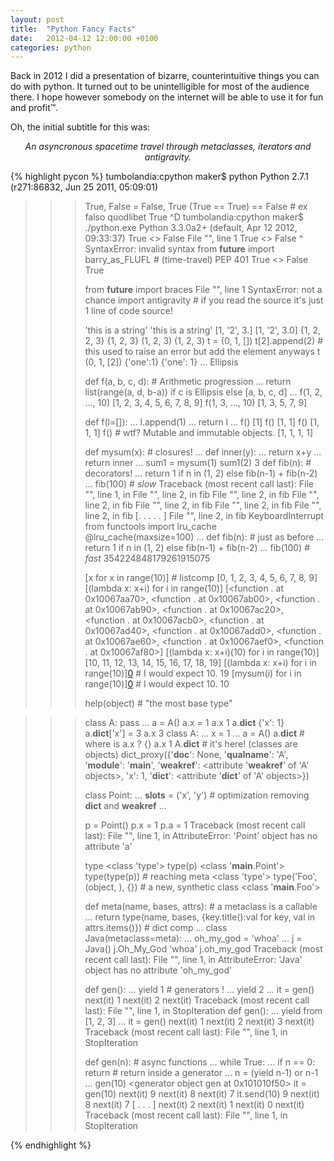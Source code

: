 ```yaml
---
layout: post
title:  "Python Fancy Facts"
date:   2012-04-12 12:00:00 +0100
categories: python
---
```


Back in 2012 I did a presentation of bizarre, counterintuitive things you can do
with python.
It turned out to be unintelligible for most of the audience there. I hope however
somebody on the internet will be able to use it for fun and profit™.

Oh, the initial subtitle for this was:

<p style="text-align: center"><i>
An asyncronous spacetime travel through metaclasses, iterators and antigravity.
</i></p>

{% highlight pycon %}
tumbolandia:cpython maker$ python
Python 2.7.1 (r271:86832, Jun 25 2011, 05:09:01)
>>> True, False = False, True
>>> (True == True) == False  # ex falso quodlibet
True
>>> ^D
tumbolandia:cpython maker$ ./python.exe
Python 3.3.0a2+ (default, Apr 12 2012, 09:33:37)
>>> True <> False
  File "", line 1
    True <> False
          ^
SyntaxError: invalid syntax
>>> from __future__ import barry_as_FLUFL # (time-travel) PEP 401
>>> True <> False
True
>>>
>>> from __future__ import braces
  File "", line 1
SyntaxError: not a chance
>>> import antigravity  # if you read the source it's just 1 line of code source!
>>>
>>>
>>> 'this is a string'
'this is a string'
>>> [1, '2', 3.]
[1, '2', 3.0]
>>> {1, 2, 2, 3}
{1, 2, 3}
>>> (1, 2, 3)
(1, 2, 3)
>>> t = (0, 1, [])
>>> t[2].append(2)  # this used to raise an error but add the element anyways
>>> t
(0, 1, [2])
>>> {'one':1}
{'one': 1}
>>> ...
Ellipsis
>>>
>>> def f(a, b, c, d):   # Arithmetic progression
...   return list(range(a, d, b-a)) if c is Ellipsis else [a, b, c, d]
...
>>> f(1, 2, ..., 10)
[1, 2, 3, 4, 5, 6, 7, 8, 9]
>>> f(1, 3, ..., 10)
[1, 3, 5, 7, 9]
>>>
>>> def f(l=[]):
...   l.append(1)
...   return l
...
>>> f()
[1]
>>> f()
[1, 1]
>>> f()
[1, 1, 1]
>>> f() # wtf? Mutable and immutable objects.
[1, 1, 1, 1]
>>>
>>> def mysum(x):  # closures!
...   def inner(y):
...     return x+y
...   return inner
...
>>> sum1 = mysum(1)
>>> sum1(2)
3
>>> def fib(n):  # decorators!
...   return 1 if n in (1, 2) else fib(n-1) + fib(n-2)
...
>>> fib(100) # *slow*
Traceback (most recent call last):
  File "", line 1, in
  File "", line 2, in fib
  File "", line 2, in fib
  File "", line 2, in fib
  File "", line 2, in fib
  File "", line 2, in fib
  File "", line 2, in fib
  [. . . . . ]
  File "", line 2, in fib
KeyboardInterrupt
>>> from functools import lru_cache
>>> @lru_cache(maxsize=100)
... def fib(n):  # just as before
...   return 1 if n in (1, 2) else fib(n-1) + fib(n-2)
...
>>> fib(100) # *fast*
354224848179261915075
>>>
>>>
>>> [x for x in range(10)] # listcomp
[0, 1, 2, 3, 4, 5, 6, 7, 8, 9]
>>> [(lambda x: x+i) for i in range(10)]
[<function .<lambda> at 0x10067aa70>, <function .<lambda> at 0x10067ab00>, <function .<lambda> at 0x10067ab90>, <function .<lambda> at 0x10067ac20>, <function .<lambda> at 0x10067acb0>, <function .<lambda> at 0x10067ad40>, <function .<lambda> at 0x10067add0>, <function .<lambda> at 0x10067ae60>, <function .<lambda> at 0x10067aef0>, <function .<lambda> at 0x10067af80>]
>>> [(lambda x: x+i)(10) for i in range(10)]
[10, 11, 12, 13, 14, 15, 16, 17, 18, 19]
>>> [(lambda x: x+i) for i in range(10)][0](10) # I would expect 10.
19
>>> [mysum(i) for i in range(10)][0](10) # I would expect 10.
10
>>>
>>>
>>>
>>> help(object) # "the most base type"

>>> class A: pass
...
>>> a = A()
>>> a.x = 1
>>> a.x
1
>>> a.__dict__
{'x': 1}
>>> a.__dict__['x'] = 3
>>> a.x
3
>>> class A:
...   x = 1
...
>>> a = A()
>>> a.__dict__ # where is a.x ?
{}
>>> a.x
1
>>> A.__dict__ # it's here! (classes are objects)
dict_proxy({'__doc__': None, '__qualname__': 'A', '__module__': '__main__', '__weakref__': <attribute '__weakref__' of 'A' objects>, 'x': 1, '__dict__': <attribute '__dict__' of 'A' objects>})
>>>
>>>
>>> class Point:
...   __slots__ = ('x', 'y')   # optimization removing __dict__ and __weakref__
...
>>>
>>> p = Point()
>>> p.x = 1
>>> p.a = 1
Traceback (most recent call last):
  File "", line 1, in
AttributeError: 'Point' object has no attribute 'a'
>>>
>>>
>>> type
<class 'type'>
>>> type(p)
<class '__main__.Point'>
>>> type(type(p)) # reaching meta
<class 'type'>
>>> type('Foo', (object, ), {}) # a new, synthetic class
<class '__main__.Foo'>
>>>
>>>
>>>
>>> def meta(name, bases, attrs): # a metaclass is a callable
...   return type(name, bases, {key.title():val for key, val in attrs.items()}) # dict comp
...
>>> class Java(metaclass=meta):
...   oh_my_god = 'whoa'
...
>>> j = Java()
>>> j.Oh_My_God
'whoa'
>>> j.oh_my_god
Traceback (most recent call last):
  File "", line 1, in
AttributeError: 'Java' object has no attribute 'oh_my_god'
>>>
>>>
>>> def gen():
...   yield 1 # generators !
...   yield 2
...
>>> it = gen()
>>> next(it)
1
>>> next(it)
2
>>> next(it)
Traceback (most recent call last):
  File "", line 1, in
StopIteration
>>> def gen():
...   yield from [1, 2, 3]
...
>>> it = gen()
>>> next(it)
1
>>> next(it)
2
>>> next(it)
3
>>> next(it)
Traceback (most recent call last):
  File "", line 1, in
StopIteration
>>>
>>> def gen(n): # async functions
...   while True:
...     if n == 0: return # return inside a generator
...     n = (yield n-1) or n-1
...
>>> gen(10)
<generator object gen at 0x101010f50>
>>> it = gen(10)
>>> next(it)
9
>>> next(it)
8
>>> next(it)
7
>>> it.send(10)
9
>>> next(it)
8
>>> next(it)
7
[ . . . ]
>>> next(it)
2
>>> next(it)
1
>>> next(it)
0
>>> next(it)
Traceback (most recent call last):
  File "", line 1, in
StopIteration
>>>
{% endhighlight %}
